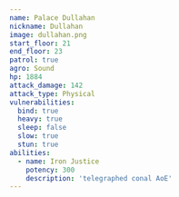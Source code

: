 ```yaml
---
name: Palace Dullahan
nickname: Dullahan
image: dullahan.png
start_floor: 21
end_floor: 23
patrol: true
agro: Sound
hp: 1884
attack_damage: 142
attack_type: Physical
vulnerabilities:
  bind: true
  heavy: true
  sleep: false
  slow: true
  stun: true
abilities:
  - name: Iron Justice
    potency: 300
    description: 'telegraphed conal AoE'
---
```

